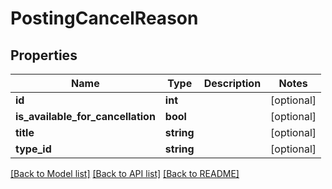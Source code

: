 # PostingCancelReason

## Properties
Name | Type | Description | Notes
------------ | ------------- | ------------- | -------------
**id** | **int** |  | [optional] 
**is_available_for_cancellation** | **bool** |  | [optional] 
**title** | **string** |  | [optional] 
**type_id** | **string** |  | [optional] 

[[Back to Model list]](../README.md#documentation-for-models) [[Back to API list]](../README.md#documentation-for-api-endpoints) [[Back to README]](../README.md)


